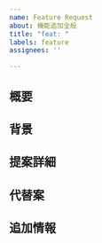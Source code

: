 ```yaml
---
name: Feature Request
about: 機能追加全般
title: "feat: "
labels: feature
assignees: ''

---
```


## 概要

<!-- ここに機能の概要を記述 -->

## 背景

<!-- この機能を提案する背景や、この機能が解決する問題を記述 -->

## 提案詳細

<!-- 提案する機能の詳細や、どのように実装すべきかのアイデアを記述 -->

## 代替案

<!-- 検討した代替案があれば記述 -->

## 追加情報

<!-- その他の参考情報やスクリーンショットがあれば記述 -->
